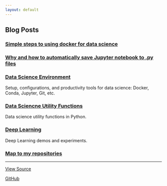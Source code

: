 ```yaml
---
layout: default
---
```


## Blog Posts
### [Simple steps to using docker for data science](ds_docker.md)
### [Why and how to automatically save Jupyter notebook to .py files](jupyter_autosave.md)
### [Data Science Environment](https://yang-zhang.github.io/ds-env)
Setup, configurations, and productivity tools for data science: Docker, Conda, Jupyter, Git, etc.
### [Data Sciencne Utility Functions](https://yang-zhang.github.io/ds-utils/)
Data science utility functions in Python. 
### [Deep Learning](https://yang-zhang.github.io/deep-learning/)
Deep Learning demos and experiments.

<!---
## Repositories
### [Data Science Math](https://yang-zhang.github.io/ds-math/)
Tutorials, demos, and experiments on math problems in Data Science (probability, linear algebra, machine Learning, statistics, optimization, etc.)

### [Code Data Science](https://github.com/yang-zhang/code-data-science/)
Tutorials, demos, and tests on using software to solve data science problems.

### [Kaggle](https://github.com/yang-zhang/kaggle)
Kaggle code.
--->

### [Map to my repositories](map.md)

---
[View Source](https://github.com/yang-zhang/yang-zhang.github.io/index.md)

[GitHub](https://github.com/yang-zhang)
